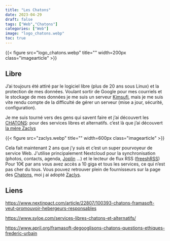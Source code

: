```yaml
---
title: "Les Chatons"
date: 2023-04-29
draft: false
tags: ["Web","Chatons"]
categories: ["Web"]
image: "logo_chatons.webp"
toc: true
---
```

{{< figure src="logo_chatons.webp" title="" width=200px class="imagearticle" >}}
## Libre
J’ai toujours été attiré par le logiciel libre (plus de 20 ans sous Linux) et la protection de mes données.
Voulant sortir de Google pour mes courriels et le stockage de mes données je me suis un serveur [Kimsufi](https://www.kimsufi.com/fr/), mais je me suis vite rendu compte de la difficulté de gérer un serveur (mise a jour, sécurité, configuration).

Je me suis tourné vers des gens qui savent faire et j’ai découvert les [CHATONS](https://www.chatons.org): pour des services libres et alternatifs.
c’est là que j’ai découvert  [la mère Zaclys](https://www.zaclys.com/)

{{< figure src="zaclys.webp" title="" width=600px class="imagearticle" >}}


Cela fait maintenant 2 ans que j’y suis et c’est un super pourvoyeur de service Web.
J'utilise principalement Nextcloud pour la synchronisation (photos, contacts, agenda, [Joplin](https://joplinapp.org/) …) et le lecteur de flux RSS ([freeshRSS](https://www.freshrss.org/))
Pour 10€ par ans vous avez accès a 10 giga et tous les services, ce qui n’est pas cher du tous. 
Vous pouvez retrouver plein de fournisseurs sur la page des [Chatons](https://www.chatons.org/chatons/all), moi j ai adopté [Zaclys](https://www.zaclys.com).

## Liens
https://www.nextinpact.com/article/22807/100393-chatons-framasoft-veut-promouvoir-hebergeurs-responsables

https://www.syloe.com/services-libres-chatons-et-alternatifs/

https://www.april.org/framasoft-degooglisons-chatons-questions-ethiques-frederic-urbain



